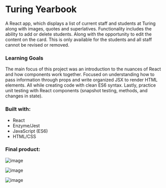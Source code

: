 # Turing Yearbook

A React app, which displays a list of current staff and students at Turing along with images, quotes and superlatives. Functionality includes the ability to add or delete students. Along with the opportunity to edit the content on the card. This is only available for the students and all staff cannot be revised or removed.

### Learning Goals

The main focus of this project was an introduction to the nuances of React and how components work together. Focused on understanding how to pass information through props and write organized JSX to render HTML elements. All while creating code with clean ES6 syntax. Lastly, practice unit testing with React components (snapshot testing, methods, and changes in state).

### Built with:

- React
- Enzyme/Jest
- JavaScript (ES6)
- HTML/CSS

### Final product:

![image](https://user-images.githubusercontent.com/45364533/63230878-a52c1a00-c1d0-11e9-9b46-d636264f46c5.png)

![image](https://user-images.githubusercontent.com/45364533/63230880-b07f4580-c1d0-11e9-99b0-18ef99054c62.png)

![image](https://user-images.githubusercontent.com/45364533/63230890-e6242e80-c1d0-11e9-947c-b1dc35b5b104.png)
